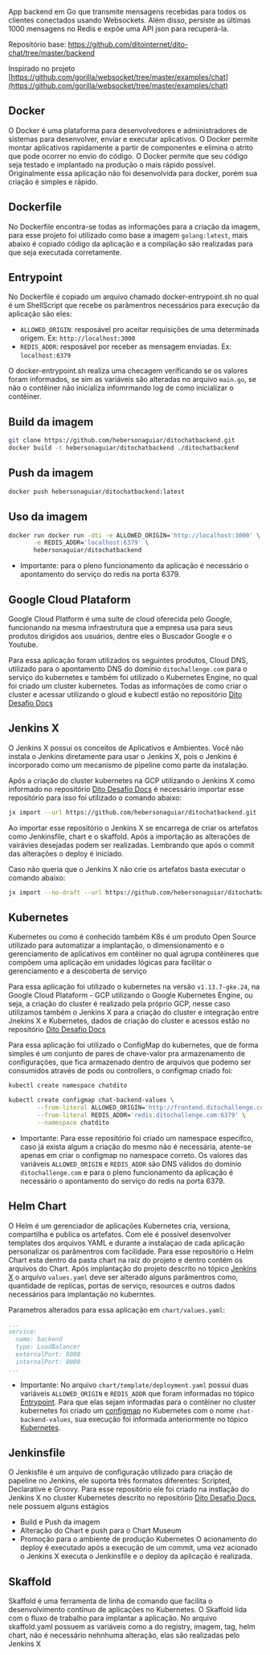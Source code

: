 App backend em Go que transmite mensagens recebidas para todos os clientes conectados usando Websockets. Além disso, persiste as últimas 1000 mensagens no Redis e expõe uma API json para recuperá-la.

Repositório base: https://github.com/ditointernet/dito-chat/tree/master/backend

Inspirado no projeto [https://github.com/gorilla/websocket/tree/master/examples/chat](https://github.com/gorilla/websocket/tree/master/examples/chat)

## Docker
O Docker é uma plataforma para desenvolvedores e administradores de sistemas para desenvolver, enviar e executar aplicativos. O Docker permite montar aplicativos rapidamente a partir de componentes e elimina o atrito que pode ocorrer no envio do código. O Docker permite que seu código seja testado e implantado na produção o mais rápido possível.
Originalmente essa aplicação não foi desenvolvida para docker, porém sua criação é simples e rápido. 

## Dockerfile
No Dockerfile encontra-se todas as informações para a criação da imagem, para esse projeto foi utilizado como base a imagem `golang:latest`, mais abaixo é copiado código da aplicação e a compilação são realizadas para que seja executada corretamente.

## Entrypoint
No Dockerfile é copiado um arquivo chamado docker-entrypoint.sh no qual é um ShellScript que recebe os parâmentros necessários para execução da aplicação são eles:
- `ALLOWED_ORIGIN`: resposável pro aceitar requisições de uma determinada origem. Ex: `http://localhost:3000`
- `REDIS_ADDR`: resposável por receber as mensagem enviadas. Ex: `localhost:6379`

O docker-entrypoint.sh realiza uma checagem verificando se os valores foram informados, se sim as variáveis são alteradas no arquivo `main.go`, se não o contêiner não inicializa infomrmando log de como inicializar o contêiner.

## Build da imagem
```bash
git clone https://github.com/hebersonaguiar/ditochatbackend.git
docker build -t hebersonaguiar/ditochatbackend ./ditochatbackend
```
## Push da imagem
```bash
docker push hebersonaguiar/ditochatbackend:latest
```

## Uso da imagem
```bash
docker run docker run -dti -e ALLOWED_ORIGIN='http://localhost:3000' \
	   -e REDIS_ADDR='localhost:6379' \
	   hebersonaguiar/ditochatbackend
```
* Importante: para o pleno funcionamento da aplicação é necessário o apontamento do serviço do redis na porta 6379.

## Google Cloud Plataform
Google Cloud Platform é uma suíte de cloud oferecida pelo Google, funcionando na mesma infraestrutura que a empresa usa para seus produtos dirigidos aos usuários, dentre eles o Buscador Google e o Youtube.

Para essa aplicação foram utilizados os seguintes produtos, Cloud DNS, utilizado para o apontamento DNS do domínio `ditochallenge.com` para o serviço do kubernetes e também foi utilizado o Kubernetes Engine, no qual foi criado um cluster kubernetes. Todas as informações de como criar o cluster e acessar utilizando o gloud e kubectl estão no repositório [Dito Desafio Docs](https://github.com/hebersonaguiar/ditodesafiodocs.git)

## Jenkins X
O Jenkins X possui os conceitos de Aplicativos e Ambientes. Você não instala o Jenkins diretamente para usar o Jenkins X, pois o Jenkins é incorporado como um mecanismo de pipeline como parte da instalação.

Após a criação do cluster kubernetes na GCP utilizando o Jenkins X como informado no repositório [Dito Desafio Docs](https://github.com/hebersonaguiar/ditodesafiodocs.git) é necessário importar esse repositório para isso foi utilizado o comando abaixo:

```bash
jx import --url https://github.com/hebersonaguiar/ditochatbackend.git
```
Ao importar esse repositório o Jenkins X se encarrega de criar os artefatos como Jenkinsfile, chart e o skaffold. Após a importação as alterações de vairávies desejadas podem ser realizadas. Lembrando que após o commit das alterações o deploy é iniciado.

Caso não queria que o Jenkins X não crie os artefatos basta executar o comando abaixo:

```bash
jx import --no-draft --url https://github.com/hebersonaguiar/ditochatbackend.git
```

## Kubernetes
Kubernetes ou como é conhecido também K8s é um produto Open Source utilizado para automatizar a implantação, o dimensionamento e o gerenciamento de aplicativos em contêiner no qual agrupa contêineres que compõem uma aplicação em unidades lógicas para facilitar o gerenciamento e a descoberta de serviço

Para essa aplicação foi utilizado o kubernetes na versão `v1.13.7-gke.24`, na Google Cloud Plataform - GCP utilizando o Google Kubernetes Engine, ou seja, a criação do cluster é realizado pela próprio GCP, nesse caso utilizamos também o Jenkins X para a criação do cluster e integração entre Jnekins X e Kubernetes, dados de criação do cluster e acessos estão no repositório [Dito Desafio Docs](https://github.com/hebersonaguiar/ditodesafiodocs.git)

Para essa aplicação foi utilizado o ConfigMap do kubernetes, que de forma simples é um conjunto de pares de chave-valor pra armazenamento de configurações, que fica armazenado dentro de arquivos que podemo ser consumidos através de pods ou controllers, o configmap criado foi:

```bash
kubectl create namespace chatdito

kubectl create configmap chat-backend-values \
		--from-literal ALLOWED_ORIGIN='http://frontend.ditochallenge.com:3000' \
		--from-literal REDIS_ADDR='redis.ditochallenge.com:6379' \
		--namespace chatdito
```
* Importante: Para esse repositório foi criado um namespace específco, caso já exista algum a criação do mesmo não é necessária, atente-se apenas em criar o configmap no namespace correto. Os valores das variáveis `ALLOWED_ORIGIN` e `REDIS_ADDR` são DNS válidos do domínio `ditochallenge.com` e para o pleno funcionamento da aplicação é necessário o apontamento do serviço do redis na porta 6379.

## Helm Chart
O Helm é um gerenciador de aplicações Kubernetes cria, versiona, compartilha e publica os artefatos. Com ele é possível desenvolver templates dos arquivos YAML e durante a instalaçao de cada aplicação personalizar os parâmentros com facilidade.
Para esse repositório o Helm Chart esta dentro da pasta chart na raiz do projeto e dentro contém os arquivos do Chart. Após implantação do projeto descrito no tópico [Jenkins X](https://github.com/hebersonaguiar/ditochatbackend#jenkins-x) o arquivo `values.yaml` deve ser alterado alguns parâmentros como, quantidade de replicas, portas de serviço, resources e outros dados necessários para implantação no kuberntes.

Parametros alterados para essa aplicação em `chart/values.yaml`:
```yaml
...
service:
  name: backend
  type: LoadBalancer
  externalPort: 8080
  internalPort: 8080
...
```
* Importante:
No arquivo `chart/template/deployment.yaml` possui duas variáveis `ALLOWED_ORIGIN` e `REDIS_ADDR` que foram informadas no tópico [Entrypoint](https://github.com/hebersonaguiar/ditochatbackend#entrypoint). Para que elas sejam informadas para o contêiner no cluster kubernetes foi criado um [configmap](https://github.com/hebersonaguiar/ditochatbackend#kubernetes) no Kubernetes com o nome `chat-backend-values`, sua execução foi informada anteriormente no tópico [Kubernetes](https://github.com/hebersonaguiar/ditochatbackend#kubernetes).


## Jenkinsfile
O Jenkisfile é um arquivo de configuração utilizado para criação de papeline no Jenkins, ele suporta três formatos diferentes: Scripted, Declarative e Groovy. 
Para esse repositório ele foi criado na instlação do Jenkins X no cluster Kubernetes descrito no repositório [Dito Desafio Docs](https://github.com/hebersonaguiar/ditodesafiodocs.git), nele possuem alguns estágios 
* Build e Push da imagem
* Alteração do Chart e push para o Chart Museum
* Promoção para o ambiente de produção Kubernetes
O acionamento do deploy é executado após a execução de um commit, uma vez acionado o Jenkins X executa o Jenkinsfile e o deploy da aplicação é realizada.

## Skaffold
Skaffold é uma ferramenta de linha de comando que facilita o desenvolvimento contínuo de aplicações no Kubernetes. O Skaffold lida com o fluxo de trabalho para implantar a aplicação.
No arquivo skaffold.yaml possuem as variáveis como a do registry, imagem, tag, helm chart, não é necessário nehnhuma alteração, elas são realizadas pelo Jenkins X